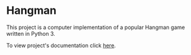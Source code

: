 # Hangman

This project is a computer implementation of a popular Hangman game written in Python 3.

To view project's documentation click [here](http://monbird.com/hangman).
